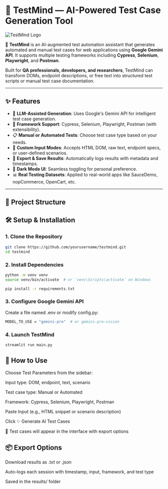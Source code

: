 # 🧠 TestMind — AI-Powered Test Case Generation Tool

![TestMind Logo](https://cdn-icons-png.flaticon.com/512/3039/3039525.png)

🚀 **TestMind** is an AI-augmented test automation assistant that generates automated and manual test cases for web applications using **Google Gemini API**. It supports multiple testing frameworks including **Cypress**, **Selenium**, **Playwright**, and **Postman**.

Built for **QA professionals, developers, and researchers**, TestMind can transform DOMs, endpoint descriptions, or free text into structured test scripts or manual test case documentation.

---

## ✨ Features

- 🧠 **LLM-Assisted Generation**: Uses Google's Gemini API for intelligent test case generation.
- 🎯 **Framework Support**: Cypress, Selenium, Playwright, Postman (with extensibility).
- 📋 **Manual or Automated Tests**: Choose test case type based on your needs.
- 🧾 **Custom Input Modes**: Accepts HTML DOM, raw text, endpoint specs, or user-defined scenarios.
- 💾 **Export & Save Results**: Automatically logs results with metadata and timestamps.
- 🌙 **Dark Mode UI**: Seamless toggling for personal preference.
- 📊 **Real Testing Datasets**: Applied to real-world apps like SauceDemo, nopCommerce, OpenCart, etc.

---

## 📁 Project Structure



## 🛠️ Setup & Installation

### 1. Clone the Repository

```bash
git clone https://github.com/yourusername/testmind.git
cd testmind
```

### 2. Install Dependencies
```bash
python -m venv venv
source venv/bin/activate  # or `venv\Scripts\activate` on Windows

pip install -r requirements.txt

```

### 3. Configure Google Gemini API
Create a file named .env or modify config.py:
```bash
MODEL_TO_USE = "gemini-pro"  # or gemini-pro-vision
```

### 4. Launch TestMind
```bash
streamlit run main.py
```

## 🚀 How to Use
Choose Test Parameters from the sidebar:

Input type: DOM, endpoint, text, scenario

Test case type: Manual or Automated

Framework: Cypress, Selenium, Playwright, Postman

Paste Input (e.g., HTML snippet or scenario description)

Click ✨ Generate AI Test Cases

🎉 Test cases will appear in the interface with export options

## 📦 Export Options
Download results as .txt or .json

Auto-logs each session with timestamp, input, framework, and test type

Saved in the results/ folder
